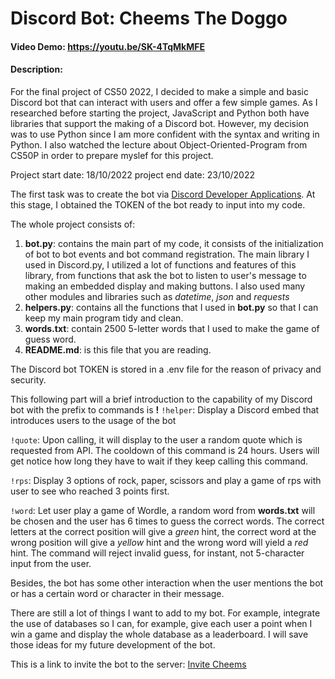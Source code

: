 # Discord Bot: Cheems The Doggo

#### Video Demo: <https://youtu.be/SK-4TqMkMFE>

#### Description:

For the final project of CS50 2022, I decided to make a simple and basic Discord bot that can interact with users and offer a few simple games. As I researched before starting the project, JavaScript and Python both have libraries that support the making of a Discord bot. However, my decision was to use Python since I am more confident with the syntax and writing in Python. I also watched the lecture about Object-Oriented-Program from CS50P in order to prepare myslef for this project.

Project start date: 18/10/2022
project end date: 23/10/2022

The first task was to create the bot via [Discord Developer Applications](https://discord.com/developers/applications). At this stage, I obtained the TOKEN of the bot ready to input into my code.

The whole project consists of:

1. **bot.py**: contains the main part of my code, it consists of the initialization of bot to bot events and bot command registration. The main library I used in Discord.py, I utilized a lot of functions and features of this library, from functions that ask the bot to listen to user's message to making an embedded display and making buttons. I also used many other modules and libraries such as _datetime_, _json_ and _requests_
2. **helpers.py**: contains all the functions that I used in **bot.py** so that I can keep my main program tidy and clean.
3. **words.txt**: contain 2500 5-letter words that I used to make the game of guess word.
4. **README.md**: is this file that you are reading.

The Discord bot TOKEN is stored in a .env file for the reason of privacy and security.

This following part will a brief introduction to the capability of my Discord bot with the prefix to commands is **!**
`!helper`: Display a Discord embed that introduces users to the usage of the bot

`!quote`: Upon calling, it will display to the user a random quote which is requested from API. The cooldown of this command is 24 hours. Users will get notice how long they have to wait if they keep calling this command.

`!rps`: Display 3 options of rock, paper, scissors and play a game of rps with user to see who reached 3 points first.

`!word`: Let user play a game of Wordle, a random word from **words.txt** will be chosen and the user has 6 times to guess the correct words. The correct letters at the correct position will give a _green_ hint, the correct word at the wrong position will give a _yellow_ hint and the wrong word will yield a _red_ hint. The command will reject invalid guess, for instant, not 5-character input from the user.

Besides, the bot has some other interaction when the user mentions the bot or has a certain word or character in their message.

There are still a lot of things I want to add to my bot. For example, integrate the use of databases so I can, for example, give each user a point when I win a game and display the whole database as a leaderboard. I will save those ideas for my future development of the bot.

This is a link to invite the bot to the server: [Invite Cheems](https://discord.com/api/oauth2/authorize?client_id=1031921467681673246&permissions=292058033152&scope=bot)
